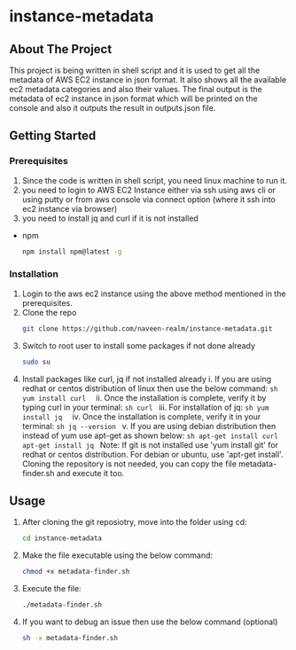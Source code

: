 # instance-metadata


## About The Project

This project is being written in shell script and it is used to get all the metadata of AWS EC2 instance in json format. It also shows all the available ec2 metadata categories and also their values. The final output is the metadata of ec2 instance in json format which will be printed on the console and also it outputs the result in outputs.json file.

## Getting Started

### Prerequisites

1. Since the code is written in shell script, you need linux machine to run it.
2. you need to login to AWS EC2 Instance either via ssh using aws cli or using putty or from aws console via connect option (where it ssh into ec2 instance via browser)
3. you need to install jq and curl if it is not installed
* npm
  ```sh
  npm install npm@latest -g
  ```

### Installation

1. Login to the aws ec2 instance using the above method mentioned in the prerequisites.
2. Clone the repo
   ```sh
   git clone https://github.com/naveen-realm/instance-metadata.git
   ```
3. Switch to root user to install some packages if not done already
   ```sh
   sudo su
   ```
4. Install packages like curl, jq if not installed already
   i. If you are using redhat or centos distribution of linux then use the below command:
       ```sh
       yum install curl 
       ```
   ii. Once the installation is complete, verify it by typing curl in your terminal: 
       ```sh
       curl
       ```
   iii. For installation of jq:
       ```sh
       yum install jq 
       ```
   iv. Once the installation is complete, verify it in your terminal:
       ```sh
       jq --version
       ```
    v. If you are using debian distribution then instead of yum use apt-get as shown below:
       ```sh
       apt-get install curl
       apt-get install jq
       ```
 Note: If git is not installed use 'yum install git' for redhat or centos distribution. For debian or ubuntu, use 'apt-get install'. Cloning the repository is not needed, you can copy the file metadata-finder.sh and execute it too.
 
 
## Usage

 1. After cloning the git reposiotry, move into the folder using cd:
    ```sh
    cd instance-metadata
    ```
 2. Make the file executable using the below command:
    ```sh
    chmod +x metadata-finder.sh
    ```
 3. Execute the file:
    ```sh
    ./metadata-finder.sh
    ```
  4. If you want to debug an issue then use the below command (optional)
     ```sh
     sh -x metadata-finder.sh
     ```
